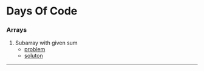 # Days Of Code

### Arrays
1. Subarray with given sum
   - [problem](https://practice.geeksforgeeks.org/problems/subarray-with-given-sum-1587115621/1)
   - [soluton](../main/arrays01.cpp)
    
<hr/>
